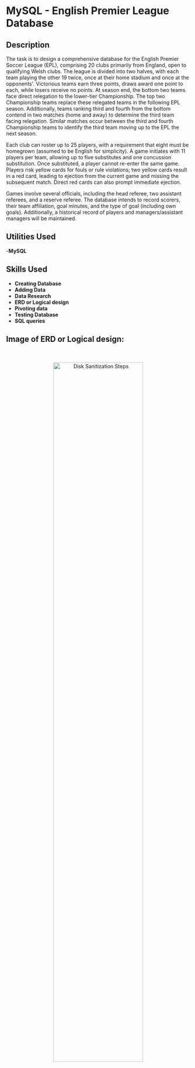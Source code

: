 <h1>MySQL - English Premier League Database</h1>



<h2>Description</h2>
The task is to design a comprehensive database for the English Premier Soccer League (EPL), comprising 20 clubs primarily from England, open to qualifying Welsh clubs. The league is divided into two halves, with each team playing the other 19 twice, once at their home stadium and once at the opponents'. Victorious teams earn three points, draws award one point to each, while losers receive no points. At season end, the bottom two teams face direct relegation to the lower-tier Championship. The top two Championship teams replace these relegated teams in the following EPL season. Additionally, teams ranking third and fourth from the bottom contend in two matches (home and away) to determine the third team facing relegation. Similar matches occur between the third and fourth Championship teams to identify the third team moving up to the EPL the next season.

Each club can roster up to 25 players, with a requirement that eight must be homegrown (assumed to be English for simplicity). A game initiates with 11 players per team, allowing up to five substitutes and one concussion substitution. Once substituted, a player cannot re-enter the same game. Players risk yellow cards for fouls or rule violations; two yellow cards result in a red card, leading to ejection from the current game and missing the subsequent match. Direct red cards can also prompt immediate ejection.

Games involve several officials, including the head referee, two assistant referees, and a reserve referee. The database intends to record scorers, their team affiliation, goal minutes, and the type of goal (including own goals). Additionally, a historical record of players and managers/assistant managers will be maintained.<br />


<h2>Utilities Used</h2>
-<b>MySQL </b> 

<h2>Skills Used </h2>

- <b>Creating Database </b>
- <b>Adding Data </b>
- <b>Data Research </b>
- <b>ERD or Logical design  </b>
- <b>Pivoting data </b>
- <b>Testing Database </b>
- <b>SQL queries </b>


<h2>Image of ERD or Logical design:</h2>

<p align="center">

<br/>
<br />
<img src="https://i.imgur.com/g2R1RUO.png" height="70%" width="70%" alt="Disk Sanitization Steps"/>
<br />
<br />

